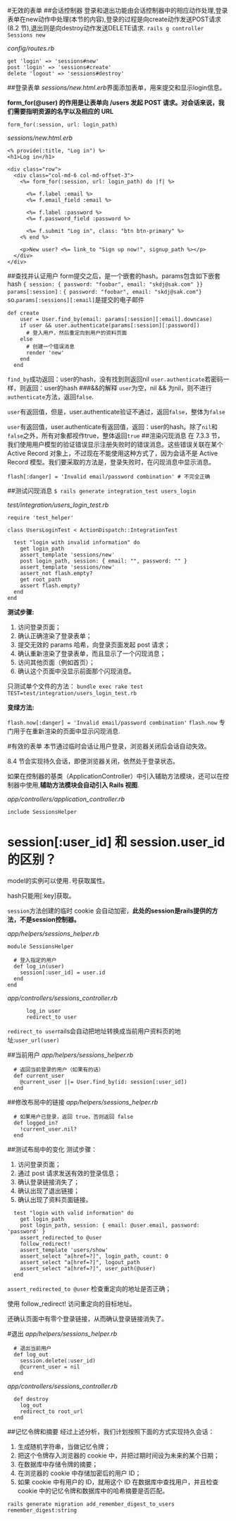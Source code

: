 #无效的表单
##会话控制器
登录和退出功能由会话控制器中的相应动作处理,登录表单在new动作中处理(本节的内容),登录的过程是向create动作发送POST请求(8.2 节),退出则是向destroy动作发送DELETE请求.
`rails g controller Sessions new`

*config/routes.rb*
```rails
get 'login' => 'sessions#new'
post 'login' => 'sessions#create'
delete 'logout' => 'sessions#destroy'
```
##登录表单
*sessions/new.html.erb*界面添加表单，用来提交和显示login信息。

**form_for(@user) 的作用是让表单向 /users 发起 POST 请求。对会话来说，我们需要指明资源的名字以及相应的 URL**
```rails
form_for(:session, url: login_path)
```
*sessions/new.html.erb*
```
<% provide(:title, "Log in") %>
<h1>Log in</h1>

<div class="row">
  <div class="col-md-6 col-md-offset-3">
    <%= form_for(:session, url: login_path) do |f| %>

      <%= f.label :email %>
      <%= f.email_field :email %>

      <%= f.label :password %>
      <%= f.password_field :password %>

      <%= f.submit "Log in", class: "btn btn-primary" %>
    <% end %>

    <p>New user? <%= link_to "Sign up now!", signup_path %></p>
  </div>
</div>
```
##查找并认证用户
form提交之后，是一个嵌套的hash。params包含如下嵌套hash
`{ session: { password: "foobar", email: "skdj@sak.com" }}`
`params[:session]` : `{ password: "foobar", email: "skdj@sak.com"}`
so.`params[:sessions][:email]`是提交的电子邮件
```rails
def create
    user = User.find_by(email: params[:session][:email].downcase)
    if user && user.authenticate(params[:session][:password])
      # 登入用户，然后重定向到用户的资料页面
    else
      # 创建一个错误消息
      render 'new'
    end
  end
```
`find_by`成功返回：user的hash，没有找到则返回nil
`user.authenticate`若密码一样，则返回：user的hash
###&&的解释
`user`为空，nil && 为nil，则不进行`authenticate`方法，返回`false`.

`user`有返回值，但是，user.authenticate验证不通过，返回`false`，整体为`false`

`user`有返回值，user.authenticate有返回值，返回：user的hash。除了`nil`和`false`之外，所有对象都视作true，整体返回`true`
##渲染闪现消息
在 7.3.3 节，我们使用用户模型的验证错误显示注册失败时的错误消息。这些错误关联在某个 Active Record 对象上，不过现在不能使用这种方式了，因为会话不是 Active Record 模型。我们要采取的方法是，登录失败时，在闪现消息中显示消息。
```
flash[:danger] = 'Invalid email/password combination' # 不完全正确
```
##测试闪现消息
`$ rails generate integration_test users_login`

*test/integration/users_login_test.rb*
```
require 'test_helper'

class UsersLoginTest < ActionDispatch::IntegrationTest

  test "login with invalid information" do
    get login_path
    assert_template 'sessions/new'
    post login_path, session: { email: "", password: "" }
    assert_template 'sessions/new'
    assert_not flash.empty?
    get root_path
    assert flash.empty?
  end
end

```
**测试步骤:**

1. 访问登录页面；
2. 确认正确渲染了登录表单；
3. 提交无效的 params 哈希，向登录页面发起 post 请求；
4. 确认重新渲染了登录表单，而且显示了一个闪现消息；
5. 访问其他页面（例如首页）；
6. 确认这个页面中没显示前面那个闪现消息。

只测试单个文件的方法：
`bundle exec rake test TEST=test/integration/users_login_test.rb`

**变绿方法:**

`flash.now[:danger] = 'Invalid email/password combination'`
`flash.now` 专门用于在重新渲染的页面中显示闪现消息.

#有效的表单
本节通过临时会话让用户登录，浏览器关闭后会话自动失效。

8.4 节会实现持久会话，即便浏览器关闭，依然处于登录状态。

如果在控制器的基类（ApplicationController）中引入辅助方法模块，还可以在控制器中使用,**辅助方法模块会自动引入 Rails 视图**.

*app/controllers/application_controller.rb*

`include SessionsHelper`

# session[:user_id] 和 session.user_id的区别？
model的实例可以使用`.`号获取属性。

hash只能用[:key]获取。

`session`方法创建的临时 cookie 会自动加密，**此处的session是rails提供的方法，不是session控制器。**

*app/helpers/sessions_helper.rb*

```
module SessionsHelper

  # 登入指定的用户
  def log_in(user)
    session[:user_id] = user.id
  end
end
```

*app/controllers/sessions_controller.rb*

```
      log_in user
      redirect_to user
```

`redirect_to user`rails会自动把地址转换成当前用户资料页的地址:`user_url(user)`

##当前用户
*app/helpers/sessions_helper.rb*

```
  # 返回当前登录的用户（如果有的话）
  def current_user
    @current_user ||= User.find_by(id: session[:user_id])
  end
```
##修改布局中的链接
*app/helpers/sessions_helper.rb*

```
  # 如果用户已登录，返回 true，否则返回 false
  def logged_in?
    !current_user.nil?
  end
```
##测试布局中的变化
测试步骤：
1. 访问登录页面；
2. 通过 post 请求发送有效的登录信息；
3. 确认登录链接消失了；
4. 确认出现了退出链接；
5. 确认出现了资料页面链接。

```
  test "login with valid information" do
    get login_path
    post login_path, session: { email: @user.email, password: 'password' }
    assert_redirected_to @user
    follow_redirect!
    assert_template 'users/show'
    assert_select "a[href=?]", login_path, count: 0
    assert_select "a[href=?]", logout_path
    assert_select "a[href=?]", user_path(@user)
  end
```

`assert_redirected_to @user` 检查重定向的地址是否正确；

使用 follow_redirect! 访问重定向的目标地址。

还确认页面中有零个登录链接，从而确认登录链接消失了。

#退出
*app/helpers/sessions_helper.rb*

```
  # 退出当前用户
  def log_out
    session.delete(:user_id)
    @current_user = nil
  end
```
*app/controllers/sessions_controller.rb*
```
  def destroy
    log_out
    redirect_to root_url
  end
```
##记忆令牌和摘要
经过上述分析，我们计划按照下面的方式实现持久会话：

1. 生成随机字符串，当做记忆令牌；
2. 把这个令牌存入浏览器的 cookie 中，并把过期时间设为未来的某个日期；
3. 在数据库中存储令牌的摘要；
4. 在浏览器的 cookie 中存储加密后的用户 ID；
5. 如果 cookie 中有用户的 ID，就用这个 ID 在数据库中查找用户，并且检查 cookie 中的记忆令牌和数据库中的哈希摘要是否匹配。

`rails generate migration add_remember_digest_to_users remember_digest:string`



